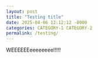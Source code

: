 ```yaml
---
layout: post
title: "Testing title"
date: 2025-04-06 12:12:12 -0000
categories: CATEGORY-1 CATEGORY-2
permalink: /testing/
---
```



WEEEEEEeeeeeeee!!!!!